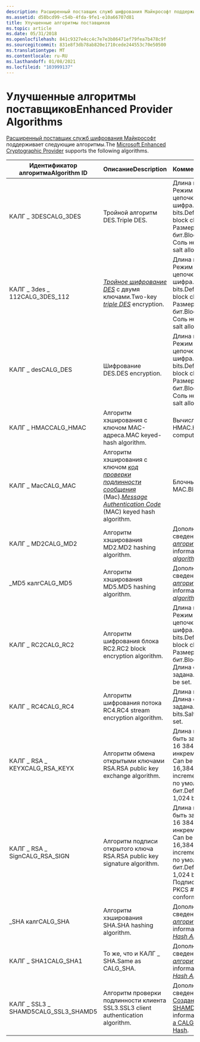 ```yaml
---
description: Расширенный поставщик служб шифрования Майкрософт поддерживает следующие алгоритмы.
ms.assetid: d58bcd99-c54b-4fda-9fe1-e10a66707d81
title: Улучшенные алгоритмы поставщиков
ms.topic: article
ms.date: 05/31/2018
ms.openlocfilehash: 841c9327e4cc4c7e7e3b86471ef79fea7b478c9f
ms.sourcegitcommit: 831e8f3db78ab820e1710cede244553c70e50500
ms.translationtype: MT
ms.contentlocale: ru-RU
ms.lasthandoff: 01/08/2021
ms.locfileid: "103999137"
---
```

# <a name="enhanced-provider-algorithms"></a><span data-ttu-id="fe63a-103">Улучшенные алгоритмы поставщиков</span><span class="sxs-lookup"><span data-stu-id="fe63a-103">Enhanced Provider Algorithms</span></span>

<span data-ttu-id="fe63a-104">[Расширенный поставщик служб шифрования Майкрософт](microsoft-enhanced-cryptographic-provider.md) поддерживает следующие алгоритмы.</span><span class="sxs-lookup"><span data-stu-id="fe63a-104">The [Microsoft Enhanced Cryptographic Provider](microsoft-enhanced-cryptographic-provider.md) supports the following algorithms.</span></span>



| <span data-ttu-id="fe63a-105">Идентификатор алгоритма</span><span class="sxs-lookup"><span data-stu-id="fe63a-105">Algorithm ID</span></span>       | <span data-ttu-id="fe63a-106">Описание</span><span class="sxs-lookup"><span data-stu-id="fe63a-106">Description</span></span>                                                                                                                                                     | <span data-ttu-id="fe63a-107">Комментарии</span><span class="sxs-lookup"><span data-stu-id="fe63a-107">Comments</span></span>                                                                                                                                                   |
|--------------------|-----------------------------------------------------------------------------------------------------------------------------------------------------------------|------------------------------------------------------------------------------------------------------------------------------------------------------------|
| <span data-ttu-id="fe63a-108">КАЛГ \_ 3DES</span><span class="sxs-lookup"><span data-stu-id="fe63a-108">CALG\_3DES</span></span>         | <span data-ttu-id="fe63a-109">Тройной алгоритм DES.</span><span class="sxs-lookup"><span data-stu-id="fe63a-109">Triple DES.</span></span>                                                                                                                                                     | <span data-ttu-id="fe63a-110">Длина ключа: 168 бит. Режим по умолчанию: цепочка блоков шифра.</span><span class="sxs-lookup"><span data-stu-id="fe63a-110">Key length: 168 bits.Default mode: Cipher block chaining.</span></span><br/> <span data-ttu-id="fe63a-111">Размер блока: 64 бит.</span><span class="sxs-lookup"><span data-stu-id="fe63a-111">Block size: 64 bits.</span></span><br/> <span data-ttu-id="fe63a-112">Соль не разрешена.</span><span class="sxs-lookup"><span data-stu-id="fe63a-112">No salt allowed.</span></span><br/>                           |
| <span data-ttu-id="fe63a-113">КАЛГ \_ 3des \_ 112</span><span class="sxs-lookup"><span data-stu-id="fe63a-113">CALG\_3DES\_112</span></span>    | <span data-ttu-id="fe63a-114">[*Тройное шифрование DES*](../secgloss/t-gly.md) с двумя ключами.</span><span class="sxs-lookup"><span data-stu-id="fe63a-114">Two-key [*triple DES*](../secgloss/t-gly.md) encryption.</span></span>                                                            | <span data-ttu-id="fe63a-115">Длина ключа: 112 бит. Режим по умолчанию: цепочка блоков шифра.</span><span class="sxs-lookup"><span data-stu-id="fe63a-115">Key length: 112 bits.Default mode: Cipher block chaining.</span></span><br/> <span data-ttu-id="fe63a-116">Размер блока: 64 бит.</span><span class="sxs-lookup"><span data-stu-id="fe63a-116">Block size: 64 bits.</span></span><br/> <span data-ttu-id="fe63a-117">Соль не разрешена.</span><span class="sxs-lookup"><span data-stu-id="fe63a-117">No salt allowed.</span></span><br/>                           |
| <span data-ttu-id="fe63a-118">КАЛГ \_ des</span><span class="sxs-lookup"><span data-stu-id="fe63a-118">CALG\_DES</span></span>          | <span data-ttu-id="fe63a-119">Шифрование DES.</span><span class="sxs-lookup"><span data-stu-id="fe63a-119">DES encryption.</span></span>                                                                                                                                                 | <span data-ttu-id="fe63a-120">Длина ключа: 56 бит. Режим по умолчанию: цепочка блоков шифра.</span><span class="sxs-lookup"><span data-stu-id="fe63a-120">Key length: 56 bits.Default mode: Cipher block chaining.</span></span><br/> <span data-ttu-id="fe63a-121">Размер блока: 64 бит.</span><span class="sxs-lookup"><span data-stu-id="fe63a-121">Block size: 64 bits.</span></span><br/> <span data-ttu-id="fe63a-122">Соль не разрешена.</span><span class="sxs-lookup"><span data-stu-id="fe63a-122">No salt allowed.</span></span><br/>                            |
| <span data-ttu-id="fe63a-123">КАЛГ \_ HMAC</span><span class="sxs-lookup"><span data-stu-id="fe63a-123">CALG\_HMAC</span></span>         | <span data-ttu-id="fe63a-124">Алгоритм хэширования с ключом MAC-адреса.</span><span class="sxs-lookup"><span data-stu-id="fe63a-124">MAC keyed-hash algorithm.</span></span>                                                                                                                                       | <span data-ttu-id="fe63a-125">Вычисление HMAC.</span><span class="sxs-lookup"><span data-stu-id="fe63a-125">HMAC computation.</span></span>                                                                                                                                          |
| <span data-ttu-id="fe63a-126">КАЛГ \_ Mac</span><span class="sxs-lookup"><span data-stu-id="fe63a-126">CALG\_MAC</span></span>          | <span data-ttu-id="fe63a-127">Алгоритм хэширования с ключом [*код проверки подлинности сообщения*](../secgloss/m-gly.md) (Mac).</span><span class="sxs-lookup"><span data-stu-id="fe63a-127">[*Message Authentication Code*](../secgloss/m-gly.md) (MAC) keyed hash algorithm.</span></span> | <span data-ttu-id="fe63a-128">Блочный компьютер MAC.</span><span class="sxs-lookup"><span data-stu-id="fe63a-128">Block cipher MAC.</span></span>                                                                                                                                          |
| <span data-ttu-id="fe63a-129">КАЛГ \_ MD2</span><span class="sxs-lookup"><span data-stu-id="fe63a-129">CALG\_MD2</span></span>          | <span data-ttu-id="fe63a-130">Алгоритм хэширования MD2.</span><span class="sxs-lookup"><span data-stu-id="fe63a-130">MD2 hashing algorithm.</span></span>                                                                                                                                          | <span data-ttu-id="fe63a-131">Дополнительные сведения см. в разделе [*алгоритм MD2*](../secgloss/m-gly.md).</span><span class="sxs-lookup"><span data-stu-id="fe63a-131">For more information, see [*MD2 algorithm*](../secgloss/m-gly.md).</span></span>                                       |
| <span data-ttu-id="fe63a-132">\_MD5 калг</span><span class="sxs-lookup"><span data-stu-id="fe63a-132">CALG\_MD5</span></span>          | <span data-ttu-id="fe63a-133">Алгоритм хэширования MD5.</span><span class="sxs-lookup"><span data-stu-id="fe63a-133">MD5 hashing algorithm.</span></span>                                                                                                                                          | <span data-ttu-id="fe63a-134">Дополнительные сведения см. в разделе [*алгоритм MD5*](../secgloss/m-gly.md).</span><span class="sxs-lookup"><span data-stu-id="fe63a-134">For more information, see [*MD5 algorithm*](../secgloss/m-gly.md).</span></span>                                       |
| <span data-ttu-id="fe63a-135">КАЛГ \_ RC2</span><span class="sxs-lookup"><span data-stu-id="fe63a-135">CALG\_RC2</span></span>          | <span data-ttu-id="fe63a-136">Алгоритм шифрования блока RC2.</span><span class="sxs-lookup"><span data-stu-id="fe63a-136">RC2 block encryption algorithm.</span></span>                                                                                                                                 | <span data-ttu-id="fe63a-137">Длина ключа: 128 бит. Режим по умолчанию: цепочка блоков шифра.</span><span class="sxs-lookup"><span data-stu-id="fe63a-137">Key length: 128 bits.Default mode: Cipher block chaining.</span></span><br/> <span data-ttu-id="fe63a-138">Размер блока: 64 бит.</span><span class="sxs-lookup"><span data-stu-id="fe63a-138">Block size: 64 bits.</span></span><br/> <span data-ttu-id="fe63a-139">Длина соли: может быть задана.</span><span class="sxs-lookup"><span data-stu-id="fe63a-139">Salt length: Can be set.</span></span><br/>                   |
| <span data-ttu-id="fe63a-140">КАЛГ \_ RC4</span><span class="sxs-lookup"><span data-stu-id="fe63a-140">CALG\_RC4</span></span>          | <span data-ttu-id="fe63a-141">Алгоритм шифрования потока RC4.</span><span class="sxs-lookup"><span data-stu-id="fe63a-141">RC4 stream encryption algorithm.</span></span>                                                                                                                                | <span data-ttu-id="fe63a-142">Длина ключа: 128 бит. Длина соли: может быть задана.</span><span class="sxs-lookup"><span data-stu-id="fe63a-142">Key length: 128 bits.Salt length: Can be set.</span></span><br/>                                                                                                   |
| <span data-ttu-id="fe63a-143">КАЛГ \_ RSA \_ KEYX</span><span class="sxs-lookup"><span data-stu-id="fe63a-143">CALG\_RSA\_KEYX</span></span>    | <span data-ttu-id="fe63a-144">Алгоритм обмена открытыми ключами RSA.</span><span class="sxs-lookup"><span data-stu-id="fe63a-144">RSA public key exchange algorithm.</span></span>                                                                                                                              | <span data-ttu-id="fe63a-145">Длина ключа: может быть задано, 384 бит на 16 384 бит в 8-битном инкременте.</span><span class="sxs-lookup"><span data-stu-id="fe63a-145">Key length: Can be set, 384 bits to 16,384 bits in 8-bit increments.</span></span> <span data-ttu-id="fe63a-146">Длина ключа по умолчанию: 1 024 бит.</span><span class="sxs-lookup"><span data-stu-id="fe63a-146">Default key length: 1,024 bits.</span></span><br/>                                            |
| <span data-ttu-id="fe63a-147">КАЛГ \_ RSA \_ Sign</span><span class="sxs-lookup"><span data-stu-id="fe63a-147">CALG\_RSA\_SIGN</span></span>    | <span data-ttu-id="fe63a-148">Алгоритм подписи открытого ключа RSA.</span><span class="sxs-lookup"><span data-stu-id="fe63a-148">RSA public key signature algorithm.</span></span>                                                                                                                             | <span data-ttu-id="fe63a-149">Длина ключа: может быть задано, 384 бит на 16 384 бит в 8-битном инкременте.</span><span class="sxs-lookup"><span data-stu-id="fe63a-149">Key length: Can be set, 384 bits to 16,384 bits in 8-bit increments.</span></span> <span data-ttu-id="fe63a-150">Длина ключа по умолчанию: 1 024 бит.</span><span class="sxs-lookup"><span data-stu-id="fe63a-150">Default key length: 1,024 bits.</span></span><br/> <span data-ttu-id="fe63a-151">Подпись соответствует PKCS \# 6.</span><span class="sxs-lookup"><span data-stu-id="fe63a-151">Signature conforms to PKCS \#6.</span></span><br/> |
| <span data-ttu-id="fe63a-152">\_SHA калг</span><span class="sxs-lookup"><span data-stu-id="fe63a-152">CALG\_SHA</span></span>          | <span data-ttu-id="fe63a-153">Алгоритм хэширования SHA.</span><span class="sxs-lookup"><span data-stu-id="fe63a-153">SHA hashing algorithm.</span></span>                                                                                                                                          | <span data-ttu-id="fe63a-154">Дополнительные сведения см. в разделе [*алгоритм SHA*](../secgloss/s-gly.md).</span><span class="sxs-lookup"><span data-stu-id="fe63a-154">For more information, see [*Secure Hash Algorithm*](../secgloss/s-gly.md).</span></span>               |
| <span data-ttu-id="fe63a-155">КАЛГ \_ SHA1</span><span class="sxs-lookup"><span data-stu-id="fe63a-155">CALG\_SHA1</span></span>         | <span data-ttu-id="fe63a-156">То же, что и КАЛГ \_ SHA.</span><span class="sxs-lookup"><span data-stu-id="fe63a-156">Same as CALG\_SHA.</span></span>                                                                                                                                              | <span data-ttu-id="fe63a-157">Дополнительные сведения см. в разделе [*алгоритм SHA*](../secgloss/s-gly.md).</span><span class="sxs-lookup"><span data-stu-id="fe63a-157">For more information, see [*Secure Hash Algorithm*](../secgloss/s-gly.md).</span></span>               |
| <span data-ttu-id="fe63a-158">КАЛГ \_ SSL3 \_ SHAMD5</span><span class="sxs-lookup"><span data-stu-id="fe63a-158">CALG\_SSL3\_SHAMD5</span></span> | <span data-ttu-id="fe63a-159">Алгоритм проверки подлинности клиента SSL3.</span><span class="sxs-lookup"><span data-stu-id="fe63a-159">SSL3 client authentication algorithm.</span></span>                                                                                                                           | <span data-ttu-id="fe63a-160">Дополнительные сведения см. [в разделе Создание калг \_ SSL3 \_ SHAMD5 hash](creating-a-calg-ssl3-shamd5-hash.md).</span><span class="sxs-lookup"><span data-stu-id="fe63a-160">For more information, see [Creating a CALG\_SSL3\_SHAMD5 Hash](creating-a-calg-ssl3-shamd5-hash.md).</span></span>                                                      |



 

 

 
